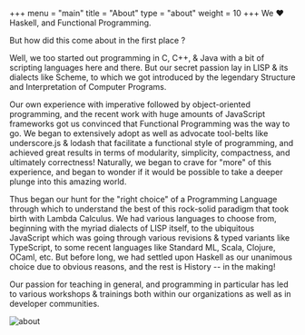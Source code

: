 +++
menu = "main"
title = "About"
type = "about"
weight = 10
+++
We ♥ Haskell, and Functional Programming.

But how did this come about in the first place ?

Well, we too started out programming in C, C++, & Java with a bit of scripting languages here and there. But our secret passion lay in LISP & its dialects like Scheme, to which we got introduced by the legendary Structure and Interpretation of Computer Programs.

Our own experience with imperative followed by object-oriented programming, and the recent work with huge amounts of JavaScript frameworks got us convinced that Functional Programming was the way to go. We began to extensively adopt as well as advocate tool-belts like underscore.js & lodash that facilitate a functional style of programming, and achieved great results in terms of modularity, simplicity, compactness, and ultimately correctness! Naturally, we began to crave for "more" of this experience, and began to wonder if it would be possible to take a deeper plunge into this amazing world.

Thus began our hunt for the "right choice" of a Programming Language through which to understand the best of this rock-solid paradigm that took birth with Lambda Calculus. We had various languages to choose from, beginning with the myriad dialects of LISP itself, to the ubiquitous JavaScript which was going through various revisions & typed variants like TypeScript, to some recent languages like Standard ML, Scala, Clojure, OCaml, etc. But before long, we had settled upon Haskell as our unanimous choice due to obvious reasons, and the rest is History -- in the making!

Our passion for teaching in general, and programming in particular has led to various workshops & trainings both within our organizations as well as in developer communities.

![about](../images/bg_logo.png)


